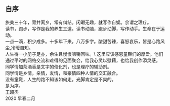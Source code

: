 ## 自序
旅美三十年，背井离乡，常有纠结。闲暇无趣，就写作自娱。余谓之理疗。\
读书，跑步，写作是我的养生三道。读书动脑，跑步动脚，写作动手。生命在于运动。\
一点一滴，积少成多。十多年下来，八万多字。酸甜苦辣，喜怒哀乐，皆是心路风尘,冷暖自知。\
人生得一小册子足亦，余生且慢慢咀嚼回味。\ 
这里应该感恩童鞋们的厚爱。他们通过平时的网络交流和难得的见面聚会，给我心灵以慰藉，也给我创作添灵感。\
同学情加茶酒香是文字的催化剂，也是理疗的辅助剂。\
同学情是乡情，亲情，友情，和豪情四种人情的交汇融合。\
没有童鞋，人生的路不知该如何走。光脚肯定是不爽的。\
是为序。\
王超杰 \
2020 早春二月
